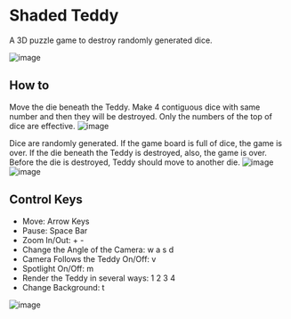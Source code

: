 Shaded Teddy
============
A 3D puzzle game to destroy randomly generated dice.

![image](http://i1138.photobucket.com/albums/n532/pidiom/shaddedteddyscreenshot.png)

## How to ##
Move the die beneath the Teddy. Make 4 contiguous dice with same number and then they will be destroyed. Only the numbers of the top of dice are effective.
![image](http://i1138.photobucket.com/albums/n532/pidiom/shaddedteddydestroingblocks.png)

Dice are randomly generated. If the game board is full of dice, the game is over. If the die beneath the Teddy is destroyed, also, the game is over. Before the die is destroyed, Teddy should move to another die.
![image](http://i1138.photobucket.com/albums/n532/pidiom/shaddedteddygameovermissingblock.png)
![image](http://i1138.photobucket.com/albums/n532/pidiom/shaddedteddygameoverfullofblocks.png)

## Control Keys ##
*	Move: Arrow Keys
*	Pause: Space Bar
*	Zoom In/Out: + -
*	Change the Angle of the Camera: w a s d
*	Camera Follows the Teddy On/Off: v
*	Spotlight On/Off: m
*	Render the Teddy in several ways: 1 2 3 4
*	Change Background: t

![image](http://i1138.photobucket.com/albums/n532/pidiom/shaddedteddyhelloworld.png)
